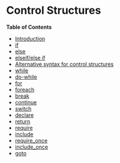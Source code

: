 Control Structures
==================

**Table of Contents**

-   [Introduction](/control-structures/intro.html)
-   [if](/control-structures/if.html)
-   [else](/control-structures/else.html)
-   [elseif/else if](/control-structures/elseif.html)
-   [Alternative syntax for control
    structures](/control-structures/alternative-syntax.html)
-   [while](/control-structures/while.html)
-   [do-while](/control-structures/do/while.html)
-   [for](/control-structures/for.html)
-   [foreach](/control-structures/foreach.html)
-   [break](/control-structures/break.html)
-   [continue](/control-structures/continue.html)
-   [switch](/control-structures/switch.html)
-   [declare](/control-structures/declare.html)
-   [return](/function/return.html)
-   [require](/function/require.html)
-   [include](/function/include.html)
-   [require\_once](/function/require-once.html)
-   [include\_once](/function/include-once.html)
-   [goto](/control-structures/goto.html)
